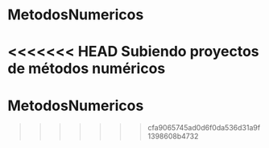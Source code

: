 # MetodosNumericos
<<<<<<< HEAD
Subiendo proyectos de métodos numéricos
=======
# MetodosNumericos
>>>>>>> cfa9065745ad0d6f0da536d31a9f1398608b4732
